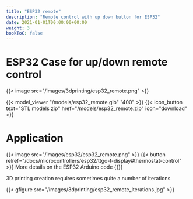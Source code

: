 ```yaml
---
title: "ESP32 remote"
description: "Remote control with up down button for ESP32"
date: 2021-01-01T00:00:00+00:00
weight: 3
bookToC: false
---
```


# ESP32 Case for up/down remote control

{{< image src="/images/3dprinting/esp32_remote.png" >}}

{{< model_viewer "/models/esp32_remote.glb" "400" >}}
{{< icon_button text="STL models zip" href="/models/esp32_remote.zip" icon="download" >}}

# Application

{{< image src="/images/esp32/esp32_remote.png" >}}
{{< button relref="/docs/microcontrollers/esp32/ttgo-t-display#thermostat-control" >}} More details on the ESP32 Arduino code {{</button>}}

3D printing creation requires sometimes quite a number of iterations

{{< gfigure src="/images/3dprinting/esp32_remote_iterations.jpg" >}}
